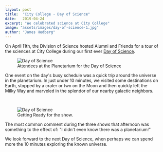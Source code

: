 ```yaml
---
layout: post
title:  "City College - Day of Science"
date:   2019-04-24
excerpt: "We celebrated science at City College"
image: "assets/images/day-of-science-1.jpg"
author: "James Hedberg"
---
```


On April 11th, the Division of Science hosted Alumni and Friends for a tour of the sciences at City College during our first ever [Day of Science](https://www.ccny.cuny.edu/news/inaugural-day-science-showcases-world-class-ccny-research).

<figure class="figure col-lg-6 col-sm-12 float-left">
<img class="figure-img img-fluid rounded" src="{{site.baseurl}}/assets/images/day-of-science-1.jpg" alt="Day of Science" />
  <figcaption class="figure-caption">Attendees at the Planetarium for the Day of Science</figcaption>
</figure>

One event on the day's busy schedule was a quick trip around the universe in the planetarium. In just under 10 minutes, we visited some destinations on Earth, stopped by a crater or two on the Moon and then quickly left the Milky Way and marveled in the splendor of our nearby galactic neighbors.


<br style="clear:both"/>  

<figure class="figure col-lg-6 col-sm-12 float-left">
<img class="figure-img img-fluid rounded" src="{{site.baseurl}}/assets/images/day-of-science-2.jpg" alt="Day of Science" />
  <figcaption class="figure-caption">Getting Ready for the show.</figcaption>
</figure>

The most common comment during the three shows that afternoon was something to the effect of: "I didn't even know there was a planetarium!"

We look forward to the next Day of Science, when perhaps we can spend more the 10 minutes exploring the known universe.

<br style="clear:both"/>
